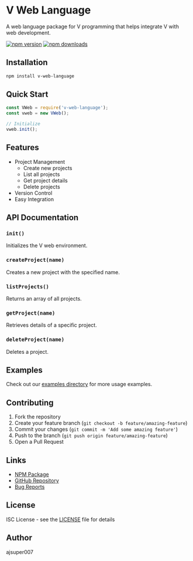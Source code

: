 # V Web Language

A web language package for V programming that helps integrate V with web development.

[![npm version](https://img.shields.io/npm/v/v-web-language.svg)](https://www.npmjs.com/package/v-web-language)
[![npm downloads](https://img.shields.io/npm/dm/v-web-language.svg)](https://www.npmjs.com/package/v-web-language)

## Installation

```bash
npm install v-web-language
```

## Quick Start

```javascript
const VWeb = require('v-web-language');
const vweb = new VWeb();

// Initialize
vweb.init();
```

## Features

- Project Management
  - Create new projects
  - List all projects
  - Get project details
  - Delete projects
- Version Control
- Easy Integration

## API Documentation

### `init()`
Initializes the V web environment.

### `createProject(name)`
Creates a new project with the specified name.

### `listProjects()`
Returns an array of all projects.

### `getProject(name)`
Retrieves details of a specific project.

### `deleteProject(name)`
Deletes a project.

## Examples

Check out our [examples directory](https://github.com/yourusername/v-web-language/tree/main/examples) for more usage examples.

## Contributing

1. Fork the repository
2. Create your feature branch (`git checkout -b feature/amazing-feature`)
3. Commit your changes (`git commit -m 'Add some amazing feature'`)
4. Push to the branch (`git push origin feature/amazing-feature`)
5. Open a Pull Request

## Links

- [NPM Package](https://www.npmjs.com/package/v-web-language)
- [GitHub Repository](https://github.com/yourusername/v-web-language)
- [Bug Reports](https://github.com/yourusername/v-web-language/issues)

## License

ISC License - see the [LICENSE](LICENSE) file for details

## Author

ajsuper007